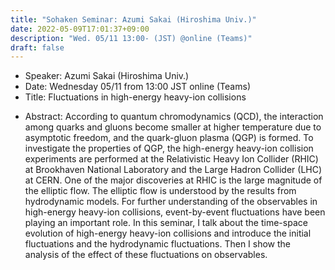 ```yaml
---
title: "Sohaken Seminar: Azumi Sakai (Hiroshima Univ.)"
date: 2022-05-09T17:01:37+09:00
description: "Wed. 05/11 13:00- (JST) @online (Teams)"
draft: false
---
```


- Speaker:
Azumi Sakai (Hiroshima Univ.)
- Date:
Wednesday 05/11 from 13:00 JST online (Teams)
- Title:
Fluctuations in high-energy heavy-ion collisions

<!--more-->

- Abstract:
According to quantum chromodynamics (QCD), the interaction among quarks and gluons become smaller at higher temperature due to asymptotic freedom, and the quark-gluon plasma (QGP) is formed.
To investigate the properties of QGP, the high-energy heavy-ion collision experiments are performed at the Relativistic Heavy Ion Collider (RHIC) at Brookhaven National Laboratory and the Large Hadron Collider (LHC) at CERN.
One of the major discoveries at RHIC is the large magnitude of the elliptic flow.
The elliptic flow is understood by the results from hydrodynamic models.
For further understanding of the observables in high-energy heavy-ion collisions, event-by-event fluctuations have been playing an important role.
In this seminar, I talk about the time-space evolution of high-energy heavy-ion collisions and introduce the initial fluctuations and the hydrodynamic fluctuations.
Then I show the analysis of the effect of these fluctuations on observables.
